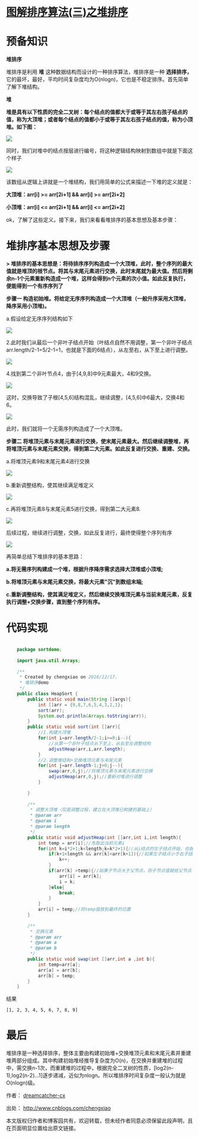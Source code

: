 # [图解排序算法(三)之堆排序][0]

# 预备知识

**堆排序**

堆排序是利用 **堆** 这种数据结构而设计的一种排序算法，堆排序是一种 **选择排序，** 它的最坏，最好，平均时间复杂度均为O(nlogn)，它也是不稳定排序。首先简单了解下堆结构。

**堆**

**堆是具有以下性质的完全二叉树：每个结点的值都大于或等于其左右孩子结点的值，称为大顶堆；或者每个结点的值都小于或等于其左右孩子结点的值，称为小顶堆。如下图：**

![][1]

同时，我们对堆中的结点按层进行编号，将这种逻辑结构映射到数组中就是下面这个样子

![][2]

该数组从逻辑上讲就是一个堆结构，我们用简单的公式来描述一下堆的定义就是：

**大顶堆：arr[i] >= arr[2i+1] && arr[i] >= arr[2i+2]**

**小顶堆：arr[i] <= arr[2i+1] && arr[i] <= arr[2i+2]**

ok，了解了这些定义。接下来，我们来看看堆排序的基本思想及基本步骤：

# 堆排序基本思想及步骤

 **> 堆排序的基本思想是：将待排序序列构造成一个大顶堆，此时，整个序列的最大值就是堆顶的根节点。将其与末尾元素进行交换，此时末尾就为最大值。然后将剩余n-1个元素重新构造成一个堆，这样会得到n个元素的次小值。如此反复执行，便能得到一个有序序列了**

 **步骤一 构造初始堆。将给定无序序列构造成一个大顶堆（一般升序采用大顶堆，降序采用小顶堆)。**

a.假设给定无序序列结构如下

![][3]

2.此时我们从最后一个非叶子结点开始（叶结点自然不用调整，第一个非叶子结点 arr.length/2-1=5/2-1=1，也就是下面的6结点），从左至右，从下至上进行调整。

![][4]

4.找到第二个非叶节点4，由于[4,9,8]中9元素最大，4和9交换。

![][5]

这时，交换导致了子根[4,5,6]结构混乱，继续调整，[4,5,6]中6最大，交换4和6。

![][6]

此时，我们就将一个无需序列构造成了一个大顶堆。

**步骤二 将堆顶元素与末尾元素进行交换，使末尾元素最大。然后继续调整堆，再将堆顶元素与末尾元素交换，得到第二大元素。如此反复进行交换、重建、交换。**

a.将堆顶元素9和末尾元素4进行交换

![][7]

b.重新调整结构，使其继续满足堆定义

![][8]

c.再将堆顶元素8与末尾元素5进行交换，得到第二大元素8.

![][9]

后续过程，继续进行调整，交换，如此反复进行，最终使得整个序列有序

![][10]

再简单总结下堆排序的基本思路：

**a.将无需序列构建成一个堆，根据升序降序需求选择大顶堆或小顶堆;**

**b.将堆顶元素与末尾元素交换，将最大元素"沉"到数组末端;**

**c.重新调整结构，使其满足堆定义，然后继续交换堆顶元素与当前末尾元素，反复执行调整+交换步骤，直到整个序列有序。**

# 代码实现

 
```java

    package sortdemo;
    
    import java.util.Arrays;
    
    /**
     * Created by chengxiao on 2016/12/17.
     * 堆排序demo
     */
    public class HeapSort {
        public static void main(String []args){
            int []arr = {9,8,7,6,5,4,3,2,1};
            sort(arr);
            System.out.println(Arrays.toString(arr));
        }
        public static void sort(int []arr){
            //1.构建大顶堆
            for(int i=arr.length/2-1;i>=0;i--){
                //从第一个非叶子结点从下至上，从右至左调整结构
                adjustHeap(arr,i,arr.length);
            }
            //2.调整堆结构+交换堆顶元素与末尾元素
            for(int j=arr.length-1;j>0;j--){
                swap(arr,0,j);//将堆顶元素与末尾元素进行交换
                adjustHeap(arr,0,j);//重新对堆进行调整
            }
    
        }
    
        /**
         * 调整大顶堆（仅是调整过程，建立在大顶堆已构建的基础上）
         * @param arr
         * @param i
         * @param length
         */
        public static void adjustHeap(int []arr,int i,int length){
            int temp = arr[i];//先取出当前元素i
            for(int k=i*2+1;k<length;k=k*2+1){//从i结点的左子结点开始，也就是2i+1处开始
                if(k+1<length && arr[k]<arr[k+1]){//如果左子结点小于右子结点，k指向右子结点
                    k++;
                }
                if(arr[k] >temp){//如果子节点大于父节点，将子节点值赋给父节点（不用进行交换）
                    arr[i] = arr[k];
                    i = k;
                }else{
                    break;
                }
            }
            arr[i] = temp;//将temp值放到最终的位置
        }
    
        /**
         * 交换元素
         * @param arr
         * @param a
         * @param b
         */
        public static void swap(int []arr,int a ,int b){
            int temp=arr[a];
            arr[a] = arr[b];
            arr[b] = temp;
        }
    }
```

结果

    [1, 2, 3, 4, 5, 6, 7, 8, 9]

# 最后

 堆排序是一种选择排序，整体主要由构建初始堆+交换堆顶元素和末尾元素并重建堆两部分组成。其中构建初始堆经推导复杂度为O(n)，在交换并重建堆的过程中，需交换n-1次，而重建堆的过程中，根据完全二叉树的性质，[log2(n-1),log2(n-2)...1]逐步递减，近似为nlogn。所以堆排序时间复杂度一般认为就是O(nlogn)级。

作者： [dreamcatcher-cx][11]

出处： [<http://www.cnblogs.com/chengxiao>][11]

本文版权归作者和博客园共有，欢迎转载，但未经作者同意必须保留此段声明，且在页面明显位置给出原文链接。

[0]: http://www.cnblogs.com/chengxiao/p/6129630.html
[1]: ./img/675658660.png
[2]: ./img/2092264199.png
[3]: ./img/934327647.png
[4]: ./img/270379236.png
[5]: ./img/1823585260.png
[6]: ./img/1142194411.png
[7]: ./img/1455153342.png
[8]: ./img/1280388728.png
[9]: ./img/1114983222.png
[10]: ./img/935654830.png
[11]: http://www.cnblogs.com/chengxiao/